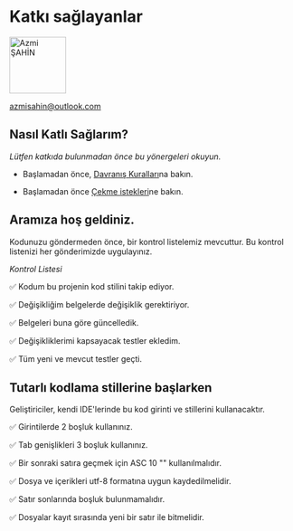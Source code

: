 # Katkı sağlayanlar

<img src="https://azmisahin.github.io/assets/theme/img/favicon.png" alt="Azmi ŞAHİN" width="100"/>

azmisahin@outlook.com

## Nasıl Katlı Sağlarım?

_Lütfen katkıda bulunmadan önce bu yönergeleri okuyun._

  - Başlamadan önce, [Davranış Kuralları](CODE_OF_CONDUCT.md)na bakın.

  - Başlamadan önce [Çekme istekleri](../../pulls)ne bakın.

## Aramıza hoş geldiniz.

Kodunuzu göndermeden önce, bir kontrol listelemiz mevcuttur. Bu kontrol listenizi her gönderimizde uygulayınız.

_Kontrol Listesi_

✅ Kodum bu projenin kod stilini takip ediyor.

✅ Değişikliğim belgelerde değişiklik gerektiriyor.

✅ Belgeleri buna göre güncelledik.

✅ Değişikliklerimi kapsayacak testler ekledim.

✅ Tüm yeni ve mevcut testler geçti.

## Tutarlı kodlama stillerine başlarken

Geliştiriciler, kendi IDE'lerinde bu kod girinti ve stillerini kullanacaktır.

✅ Girintilerde 2 boşluk kullanınız.

✅ Tab genişlikleri 3 boşluk kullanınız.

✅ Bir sonraki satıra geçmek için ASC 10 "\" kullanılmalıdır.

✅ Dosya ve içerikleri utf-8 formatına uygun kaydedilmelidir.

✅ Satır sonlarında boşluk bulunmamalıdır.

✅ Dosyalar kayıt sırasında yeni bir satır ile bitmelidir.
